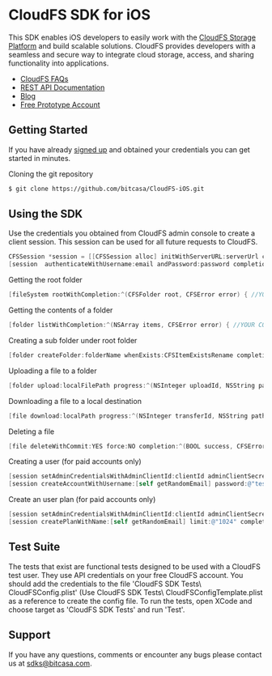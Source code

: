 # CloudFS SDK for iOS
  
This SDK enables iOS developers to easily work with the [CloudFS Storage Platform](https://www.bitcasa.com/cloudfs/) and build scalable solutions.  CloudFS provides developers with a seamless and secure way to integrate cloud storage, access, and sharing functionality into applications.

* [CloudFS FAQs](https://developer.bitcasa.com/faqs/)
* [REST API Documentation](https://developer.bitcasa.com/cloudfs-api-documentation/)
* [Blog](http://blog.bitcasa.com/) 
* [Free Prototype Account](https://access.bitcasa.com/Sign-Up/Info/Prototype/) 

## Getting Started

If you have already [signed up](https://access.bitcasa.com/Sign-Up/Info/Prototype/) and obtained your credentials you can get started in minutes.


Cloning the git repository

  ```bash
  $ git clone https://github.com/bitcasa/CloudFS-iOS.git
  ```

## Using the SDK

Use the credentials you obtained from CloudFS admin console to create a client session. This session can be used for all future requests to CloudFS.

```objective-c
CFSSession *session = [[CFSSession alloc] initWithServerURL:serverUrl clientId:appId clientSecret:appSecret];
[session  authenticateWithUsername:email andPassword:password completion:^(NSString token, BOOL success, CFSError error){ //YOUR CODE }];
```

Getting the root folder

```objective-c
[fileSystem rootWithCompletion:^(CFSFolder root, CFSError error) { //YOUR CODE }];
```

Getting the contents of a folder

```objective-c
[folder listWithCompletion:^(NSArray items, CFSError error) { //YOUR CODE }];
```

Creating a sub folder under root folder

```objective-c
[folder createFolder:folderName whenExists:CFSItemExistsRename completion:^(CFSFolder newDir, CFSError error) { //YOUR CODE }];
```
Uploading a file to a folder

```objective-c
[folder upload:localFilePath progress:^(NSInteger uploadId, NSString path, int64_t completedBytes, int64_t totalBytes) { } completion:^(NSInteger uploadId, NSString path, CFSFile cfsFile, CFSError error) { //your code }];
```

Downloading a file to a local destination

```objective-c
[file download:localPath progress:^(NSInteger transferId, NSString path, int64_t completedBytes, int64_t totalBytes) { //Your code } completion:^(NSInteger transferId, NSString path, CFSFile file, CFSError error) { //you code }];
```

Deleting a file

```objective-c
[file deleteWithCommit:YES force:NO completion:^(BOOL success, CFSError *error) { //YOUR CODE }];
```

Creating a user (for paid accounts only)

```objective-c
[session setAdminCredentialsWithAdminClientId:clientId adminClientSecret:adminSecret];
[session createAccountWithUsername:[self getRandomEmail] password:@"test123" email:nil firstName:nil lastName:nil logInTocreatedUser:NO WithCompletion:^(CFSUser user, CFSError error) { //YOUR CODE }];
```

Create an user plan (for paid accounts only)

```objective-c
[session setAdminCredentialsWithAdminClientId:clientId adminClientSecret:adminSecret];
[session createPlanWithName:[self getRandomEmail] limit:@"1024" completion:^(CFSPlan *plan, CFSError *error) { //YOUR CODE }];					
```

## Test Suite

The tests that exist are functional tests designed to be used with a CloudFS test user. They use API credentials on your free CloudFS account. You should add the credentials to the file 'CloudFS SDK Tests\ CloudFSConfig.plist' (Use CloudFS SDK Tests\ CloudFSConfigTemplate.plist as a reference to create the config file.
To run the tests, open XCode and choose target as 'CloudFS SDK Tests' and run 'Test'.

## Support

If you have any questions, comments or encounter any bugs please contact us at sdks@bitcasa.com.